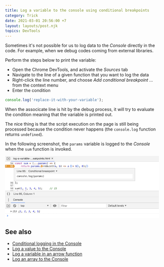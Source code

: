 ```yaml
---
title: Log a variable to the console using conditional breakpoints
category: Trick
date: 2021-03-01 20:56:00 +7
layout: layouts/post.njk
topics: DevTools
---
```


Sometimes it's not possible for us to log data to the _Console_ directly in the code. For example, when we debug codes coming from external libraries.

Perform the steps below to print the variable:

-   Open the Chrome DevTools, and activate the _Sources_ tab
-   Navigate to the line of a given function that you want to log the data
-   Right-click the line number, and choose _Add conditional breakpoint ..._ from the context menu
-   Enter the condition

```js
console.log('replace-it-with-your-variable');
```

When the associcate line is hit by the debug process, it will try to evaluate the condition meaning that the variable is printed out.

The nice thing is that the script execution on the page is still being processed because the condition never happens (the `console.log` function returns `undefined`).

In the following screenshot, the `params` variable is logged to the _Console_ when the `sum` function is invoked.

![Log with conditional breakpoints](/assets/img/log-conditional-breakpoints.png)

## See also

-   [Conditional logging in the Console](/conditional-logging-in-the-console)
-   [Log a value to the Console](/log-a-value-to-the-console)
-   [Log a variable in an arrow function](/log-a-variable-in-an-arrow-function)
-   [Log an array to the Console](/log-an-array-to-the-console)

